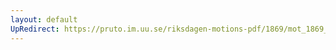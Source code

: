 ```yaml
---
layout: default
UpRedirect: https://pruto.im.uu.se/riksdagen-motions-pdf/1869/mot_1869__ak__219/mot_1869__ak__219-001.pdf
---
```

